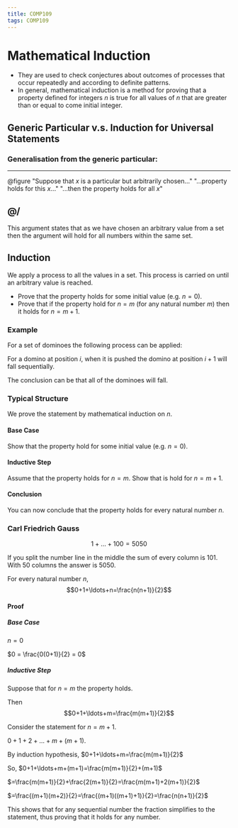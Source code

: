 ```yaml
---
title: COMP109
tags: COMP109
---
```

# Mathematical Induction
* They are used to check conjectures about outcomes of processes that occur repeatedly and according to definite patterns.
* In general, mathematical induction is a method for proving that a property defined for integers $n$ is true for all values of $n$ that are greater than or equal to come initial integer.

## Generic Particular v.s. Induction for Universal Statements
### Generalisation from the generic particular:
---
@figure
"Suppose that $x$ is a particular but arbitrarily chosen..." "...property holds for this $x$..." "...then the property holds for all $x$"

@/
---

This argument states that as we have chosen an arbitrary value from a set then the argument will hold for all numbers within the same set.

## Induction
We apply a process to all the values in a set. This process is carried on until an arbitrary value is reached.

* Prove that the property holds for some initial value (e.g. $n=0$).
* Prove that if the property hold for $n=m$ (for any natural number $m$) then it holds for $n=m+1$.

### Example
For a set of dominoes the following process can be applied:

For a domino at position $i$, when it is pushed the domino at position $i+1$ will fall sequentially.

The conclusion can be that all of the dominoes will fall.

### Typical Structure
We prove the statement by mathematical induction on $n$.

#### Base Case
Show that the property hold for some initial value (e.g. $n=0$).

#### Inductive Step
Assume that the property holds for $n=m$. Show that is hold for $n=m+1$.

#### Conclusion
You can now conclude that the property holds for every natural number $n$.

### Carl Friedrich Gauss
$$1+\ldots+100=5050$$

If you split the number line in the middle the sum of every column is 101. With 50 columns the answer is 5050.

For every natural number $n$, 
$$0+1+\ldots+n=\frac{n(n+1)}{2}$$

#### Proof
##### Base Case
$n=0$ 

$0 = \frac{0(0+1)}{2} = 0$

##### Inductive Step
Suppose that for $n=m$ the property holds.

Then $$0+1+\ldots+m=\frac{m(m+1)}{2}$$

Consider the statement for $n=m+1$.

$0+1+2+\ldots+m+(m+1)$.

By induction hypothesis, $0+1+\ldots+m=\frac{m(m+1)}{2}$

So, $0+1+\ldots+m+(m+1)=\frac{m(m+1)}{2}+(m+1)$

$=\frac{m(m+1)}{2}+\frac{2(m+1)}{2}=\frac{m(m+1)+2(m+1)}{2}$

$=\frac{(m+1)(m+2)}{2}=\frac{(m+1)((m+1)+1)}{2}=\frac{n(n+1)}{2}$

This shows that for any sequential number the fraction simplifies to the statement, thus proving that it holds for any number.